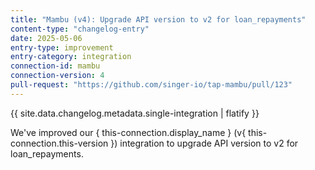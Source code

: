 ```yaml
---
title: "Mambu (v4): Upgrade API version to v2 for loan_repayments"
content-type: "changelog-entry"
date: 2025-05-06
entry-type: improvement
entry-category: integration
connection-id: mambu
connection-version: 4
pull-request: "https://github.com/singer-io/tap-mambu/pull/123"
---
```

{{ site.data.changelog.metadata.single-integration | flatify }}

We've improved our { this-connection.display_name } (v{ this-connection.this-version }) integration to upgrade API version to v2 for loan_repayments.